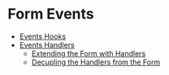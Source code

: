 # Form Events

 * [Events Hooks](events-hooks.md)
 * [Events Handlers](events-handlers.md)
   * [Extending the Form with Handlers](extending-form.md)
   * [Decupling the Handlers from the Form](decoupling-handlers.md)
